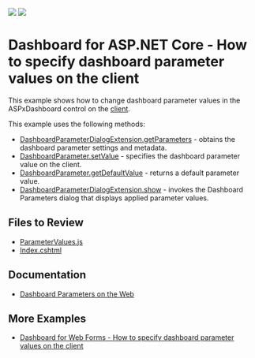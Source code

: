 <!-- default badges list -->
![](https://img.shields.io/endpoint?url=https://codecentral.devexpress.com/api/v1/VersionRange/550745772/21.2.8%2B)
[![](https://img.shields.io/badge/📖_How_to_use_DevExpress_Examples-e9f6fc?style=flat-square)](https://docs.devexpress.com/GeneralInformation/403183)
<!-- default badges end -->
# Dashboard for ASP.NET Core - How to specify dashboard parameter values on the client

This example shows how to change dashboard parameter values in the ASPxDashboard control on the [client](https://docs.devexpress.com/Dashboard/400192/web-dashboard/aspnet-core-dashboard-control/client-side-api-overview?p=netframework). 

This example uses the following methods:

- [DashboardParameterDialogExtension.getParameters](https://docs.devexpress.com/Dashboard/js-DevExpress.Dashboard.DashboardParameterDialogExtension?p=netframework#js_devexpress_dashboard_dashboardparameterdialogextension_getparameters) - obtains the dashboard parameter settings and metadata.
- [DashboardParameter.setValue](https://docs.devexpress.com/Dashboard/js-DevExpress.Dashboard.DashboardParameter#js_devexpress_dashboard_dashboardparameter_setvalue_value_) - specifies the dashboard parameter value on the client. 
- [DashboardParameter.getDefaultValue](https://docs.devexpress.com/Dashboard/js-DevExpress.Dashboard.DashboardParameter#js_devexpress_dashboard_dashboardparameter_getdefaultvalue) - returns a default parameter value. 
- [DashboardParameterDialogExtension.show](https://docs.devexpress.com/Dashboard/js-DevExpress.Dashboard.DashboardParameterDialogExtension#js_devexpress_dashboard_dashboardparameterdialogextension_show) - invokes the Dashboard Parameters dialog that displays applied parameter values.

## Files to Review

* [ParameterValues.js](./CS/AspNetCoreDashboard_SetParameterValues/wwwroot/js/ParameterValues.js)
* [Index.cshtml](./CS/AspNetCoreDashboard_SetParameterValues/Pages/Default.aspx)

## Documentation

- [Dashboard Parameters on the Web](https://docs.devexpress.com/Dashboard/117062/web-dashboard/create-dashboards-on-the-web/data-analysis/dashboard-parameters)


## More Examples

- [Dashboard for Web Forms - How to specify dashboard parameter values on the client](https://github.com/DevExpress-Examples/web-forms-dashboard-specify-dashboard-parameter-values-on-the-client)
